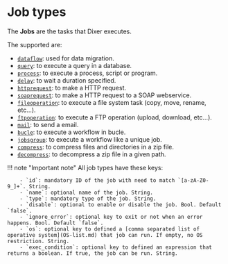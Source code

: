 # Job types

The **Jobs** are the tasks that Dixer executes.

The supported are:

- [`dataflow`](jobs/dataflow/Migrate-from-source-to-destination.md): used for data migration.
- [`query`](jobs/Exec-a-query.md): to execute a query in a database.
- [`process`](jobs/Exec-a-process.md): to execute a process, script or program.
- [`delay`](jobs/Exec-a-delay.md): to wait a duration specified.
- [`httprequest`](jobs/Make-a-HTTP-request.md): to make a HTTP request.
- [`soaprequest`](jobs/Make-a-SOAP-request.md): to make a HTTP request to a SOAP webservice.
- [`fileoperation`](jobs/File-operations.md): to execute a file system task (copy, move, rename, etc...).
- [`ftpoperation`](jobs/FTP-operations.md): to execute a FTP operation (upload, download, etc...).
- [`mail`](jobs/Send-a-mail.md): to send a email.
- [`bucle`](jobs/Bucle.md): to execute a workflow in bucle.
- [`jobsgroup`](jobs/Jobs-group.md): to execute a workflow like a unique job.
- [`compress`](jobs/Compress.md): to compress files and directories in a zip file.
- [`decompress`](jobs/Decompress.md): to decompress a zip file in a given path.

!!! note "Important note"
        All job types have these keys:

        - `id`: mandatory ID of the job with need to match `[a-zA-Z0-9_]+`. String.
        - `name`: optional name of the job. String.
        - `type`: mandatory type of the job. String.
        - `disable`: optional to enable or disable the job. Bool. Default `false`.
        - `ignore_error`: optional key to exit or not when an error happens. Bool. Default `false`.
        - `os`: optional key to defined a [comma separated list of operative system](OS-list.md) that job can run. If empty, no OS restriction. String.
        - `exec_condition`: optional key to defined an expression that returns a boolean. If true, the job can be run. String.
